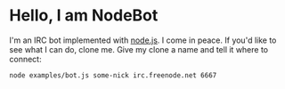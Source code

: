 # Hello, I am NodeBot #

I'm an IRC bot implemented with [node.js](http://nodejs.org/).  I come
in peace.  If you'd like to see what I can do, clone me.  Give my
clone a name and tell it where to connect:

    node examples/bot.js some-nick irc.freenode.net 6667
